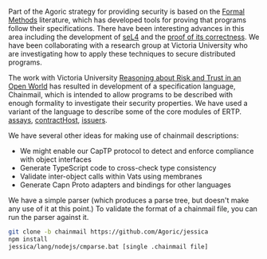 Part of the Agoric strategy for providing security is based on the
[Formal Methods](https://agoric.com/papers/#formal-reasoning) literature, which has developed tools
for proving that programs follow their specifications. There have been interesting advances in this
area including the development of [seL4](https://sel4.systems/Info/FAQ/proof.pml) and the
[proof of its correctness](https://sel4.systems/Info/FAQ/proof.pml). We have been collaborating with
a research group at Victoria University who are investigating how to apply these techniques to
secure distributed programs.

The work with Victoria University
[Reasoning about Risk and Trust in an Open World](https://ai.google/research/pubs/pub44272) has
resulted in development of a specification language, Chainmail, which is intended to allow programs
to be described with enough formality to investigate their security properties. We have used a
variant of the language to describe some of the core modules of
ERTP. [assays](https://github.com/Agoric/ERTP/blob/master/core/assays.chainmail),
[contractHost](https://github.com/Agoric/ERTP/blob/master/core/contractHost.chainmail),
[issuers](https://github.com/Agoric/ERTP/blob/master/core/issuers.chainmail).

We have several other ideas for making use of chainmail descriptions:

* We might enable our CapTP protocol to detect and enforce compliance with object interfaces
* Generate TypeScript code to cross-check type consistency
* Validate inter-object calls within Vats using membranes
* Generate Capn Proto adapters and bindings for other languages

We have a simple parser (which produces a parse tree, but doesn't make any use of it at this
point.) To validate the format of a chainmail file, you can run the parser against it.

```bash
git clone -b chainmail https://github.com/Agoric/jessica
npm install
jessica/lang/nodejs/cmparse.bat [single .chainmail file]
```




